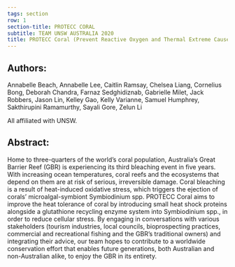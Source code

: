 ```yaml
---
tags: section
row: 1
section-title: PROTECC CORAL
subtitle: TEAM UNSW AUSTRALIA 2020
title: PROTECC Coral (Prevent Reactive Oxygen and Thermal Extreme Caused Carking)
---
```


## Authors:

Annabelle Beach, Annabelle Lee, Caitlin Ramsay, Chelsea Liang, Cornelius Bong, Deborah Chandra, Farnaz Sedghidiznab, Gabrielle Milet, Jack Robbers, Jason Lin, Kelley Gao, Kelly Varianne, Samuel Humphrey, Sakthirupini Ramamurthy, Sayali Gore, Zelun Li

All affiliated with UNSW.

## Abstract:

Home to three-quarters of the world’s coral population, Australia’s Great Barrier Reef (GBR) is experiencing its third bleaching event in five years. With increasing ocean temperatures, coral reefs and the ecosystems that depend on them are at risk of serious, irreversible damage. Coral bleaching is a result of heat-induced oxidative stress, which triggers the ejection of corals’ microalgal-symbiont Symbiodinium spp. PROTECC Coral aims to improve the heat tolerance of coral by introducing small heat shock proteins alongside a glutathione recycling enzyme system into Symbiodinium spp., in order to reduce cellular stress. By engaging in conversations with various stakeholders (tourism industries, local councils, bioprospecting practices, commercial and recreational fishing and the GBR’s traditional owners) and integrating their advice, our team hopes to contribute to a worldwide conservation effort that enables future generations, both Australian and non-Australian alike, to enjoy the GBR in its entirety.
